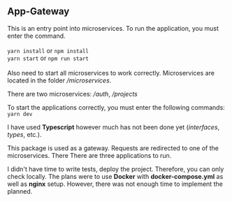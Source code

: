 ## App-Gateway

This is an entry point into microservices. To run the application, you must enter the command. 
<br><br>
`yarn install` or `npm install`<br>
`yarn start` or `npm run start`
<br><br>
Also need to start all microservices to work correctly.
Microservices are located in the folder */microservices*.

There are two microservices: */auth*, */projects*

To start the applications correctly, you must enter the following commands:
```yarn dev ```

I have used **Typescript** however much has not been done yet (*interfaces*, *types*, etc.). 

This package is used as a gateway. Requests are redirected to one of the microservices. There 
There are three applications to run.

I didn't have time to write tests, deploy the project. Therefore, you can only check locally. The plans were to use **Docker** with  **docker-compose.yml** as well as **nginx** setup. However, there was not enough time to implement the planned.